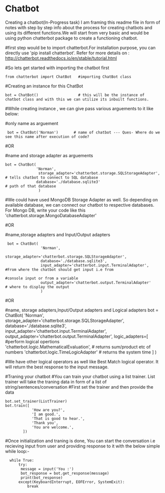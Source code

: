 # Chatbot
Creating a chatbot(In-Progress task)
I am framing this readme file in form of notes with step by step info about the process for creating chatbots and using its different functions.We will start from very basic and would be using python chatterbot package to create a functioning chatbot.

#first step would be to import chatterbot.For installation purpose, you can directly use 'pip install chatterbot'. Refer for more details on : http://chatterbot.readthedocs.io/en/stable/tutorial.html


#So lets get started with importing the chatbot first

    from chatterbot import ChatBot   #importing ChatBot class

#Creating an instance for this ChatBot 

    bot = ChatBot()                  # this will be the instance of chatbot class and with this we can utilize its inbuilt functions.

#While creating instance , we can give pass various arguements to it like below:
  
  #only name as arguement
         
     bot = ChatBot('Norman')       # name of chatbot --- Ques- Where do we see this name after execution of code?
  
 #OR
  
  #name and storage adapter as arguements
  
    bot = ChatBot(
                  'Norman',
                   storage_adapter='chatterbot.storage.SQLStorageAdapter',    # tells chatbot to connect to SQL database
                  database='./database.sqlite3'                               # path of that database 
                   ) 
#We could have used MongoDB Storage Adapter as well. So depending on available database, we can connect our chatbot to respective          databases. For Mongo DB, write your code like this 'chatterbot.storage.MongoDatabaseAdapter'

  #OR
    
  #name,storage adapters and Input/Output adapters
 
     bot = ChatBot(
                    'Norman',
                    storage_adapter='chatterbot.storage.SQLStorageAdapter',
                    database='./database.sqlite3',
                    input_adapter='chatterbot.input.TerminalAdapter',           #From where the chatbot should get input i.e from 
                                                                                #console input or from a variable
                    output_adapter='chatterbot.output.TerminalAdapter'          # where to display the output
                    )

   #OR 
    
   #name, storage adapters,Input/Output adapters and Logical adapters 
    bot = ChatBot(
                  'Norman',
                  storage_adapter='chatterbot.storage.SQLStorageAdapter',
                  database='./database.sqlite3',
                  input_adapter='chatterbot.input.TerminalAdapter',           
                  output_adapter='chatterbot.output.TerminalAdapter',
                  logic_adapters=[                                          #perform logical opertions          
                                  'chatterbot.logic.MathematicalEvaluation', # returns sum/product etc of numbers
                                   'chatterbot.logic.TimeLogicAdapter'       # returns the system time
                                 ]
                    )

 #We have other logical operators as well like Best Match logical operator. It will return the best response to the input message. 
    
 
#Traning your chatbot
#You can train your chatbot using a list trainer. List trainer will take the traning data in form of a list of string/sentences/conversation
#First set the trainer and then provide the data

    bot.set_trainer(ListTrainer)
    bot.train([
                'How are you?',
                'I am good.',
                'That is good to hear.',
                'Thank you',
                'You are welcome.',
            ])
 
 
#Once initialization and traning is done, You can start the conversation i.e recieving input from user and providing response to it with the below simple while loop:-

      while True:
          try:
           message = input('You :')
           bot_response = bot.get_response(message)
           print(bot_response) 
          except(KeyboardInterrupt, EOFError, SystemExit):
              break




